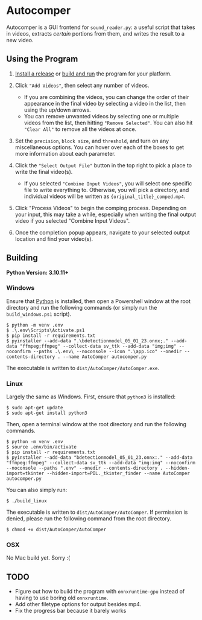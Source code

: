 # Autocomper

Autocomper is a GUI frontend for `sound_reader.py`: a useful script that takes in videos, extracts <em>certain</em> portions from them, and writes the result to a new video.

## Using the Program

1. [Install a release](https://github.com/wz-bff/autocomper/releases) or [build and run](#building) the program for your platform.

2. Click `"Add Videos"`, then select any number of videos.
    - If you are combining the videos, you can change the order of their appearance in the final video by selecting a video in the list, then using the up/down arrows.
    - You can remove unwanted videos by selecting one or multiple videos from the list, then hitting `"Remove Selected"`. You can also hit `"Clear All"` to remove all the videos at once.

3. Set the `precision`, `block size`, and `threshold`, and turn on any miscellaneous options. You can hover over each of the boxes to get more information about each parameter.

4. Click the `"Select Output File"` button in the top right to pick a place to write the final video(s).
    - If you selected `"Combine Input Videos"`, you will select one specific file to write everything to. Otherwise, you will pick a directory, and individual videos will be written as `{original_title}_comped.mp4`.

5. Click "Process Videos" to begin the comping process. Depending on your input, this may take a while, especially when writing the final output video if you selected "Combine Input Videos".

6. Once the completion popup appears, navigate to your selected output location and find your video(s).


## Building

**Python Version: 3.10.11+**

### Windows

Ensure that [Python](https://www.python.org/downloads/windows/) is installed, then open a Powershell window at the root directory and run the following commands (or simply run the `build_windows.ps1` script).
    
    $ python -m venv .env
    $ .\.env\Scripts\Activate.ps1
    $ pip install -r requirements.txt
    $ pyinstaller --add-data ".\bdetectionmodel_05_01_23.onnx;." --add-data "ffmpeg;ffmpeg" --collect-data sv_ttk --add-data "img;img" --noconfirm --paths .\.env\ --noconsole --icon ".\app.ico" --onedir --contents-directory . --name AutoComper autocomper.py


The executable is written to `dist/AutoComper/AutoComper.exe`.

### Linux

Largely the same as Windows. First, ensure that `python3` is installed:

    $ sudo apt-get update
    $ sudo apt-get install python3

 Then, open a terminal window at the root directory and run the following commands.

    $ python -m venv .env
    $ source .env/bin/activate
    $ pip install -r requirements.txt
    $ pyinstaller --add-data "bdetectionmodel_05_01_23.onnx:." --add-data "ffmpeg:ffmpeg" --collect-data sv_ttk --add-data "img:img" --noconfirm --noconsole --paths ".env" --onedir --contents-directory . --hidden-import=tkinter --hidden-import=PIL._tkinter_finder --name AutoComper autocomper.py

 You can also simply run:
 
    $ ./build_linux

The executable is written to `dist/AutoComper/AutoComper`. If permission is denied, please run the following command from the root directory.

    $ chmod +x dist/AutoComper/AutoComper

### OSX

No Mac build yet. Sorry :(

## TODO

- Figure out how to build the program with `onnxruntime-gpu` instead of having to use boring old `onnxruntime`.
- Add other filetype options for output besides mp4.
- Fix the progress bar because it barely works
